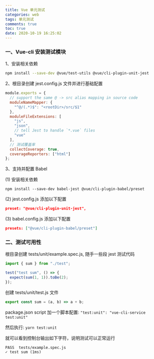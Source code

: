 ```yaml
---
title: Vue 单元测试
categories: web
tags: 单元测试
comments: true
toc: true
date: 2020-10-19 16:25:02
---
```

### 一、Vue-cli 安装测试模块

1、安装相关依赖

```sh
npm install --save-dev @vue/test-utils @vue/cli-plugin-unit-jest
```

2、根目录创建 jest.config.js 文件并进行基础配置

```js
module.exports = {
  // support the same @ -> src alias mapping in source code
  moduleNameMapper: {
    "^@/(.*)$": "<rootDir>/src/$1"
  },
  moduleFileExtensions: [
    "js",
    "json",
    // tell Jest to handle `*.vue` files
    "vue"
  ],
  // 测试覆盖率
  collectCoverage: true,
  coverageReporters: ["html"]
};
```

3、支持并配置 Babel 

(1) 安装相关依赖

```shell
npm install --save-dev babel-jest @vue/cli-plugin-babel/preset
```

(2) jest.config.js 添加以下配置

```json
preset: "@vue/cli-plugin-unit-jest",
```

(3) babel.config.js 添加以下配置 

```json
presets: ["@vue/cli-plugin-babel/preset"]
```

### 二、测试可用性

根目录创建 tests/unit/example.spec.js, 随手一些段 jest 测试代码

```js
import { sum } from "./test";

test("test sum", () => {
  expect(sum(1, 1)).toBe(2);
});
```

创建 tests/unit/test.js 文件

```js
export const sum = (a, b) => a + b;
```

package.json script 加一个脚本配置: `"test:unit": "vue-cli-service test:unit"`

然后执行: `yarn test:unit`

就可以看到控制台输出如下字符，说明测试可以正常运行

```
PASS  tests/example.spec.js
✓ test sum (1ms)
```

